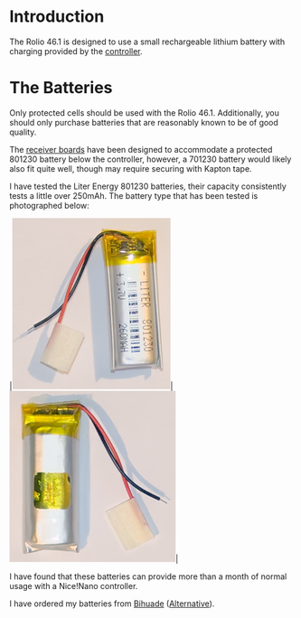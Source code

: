 # Introduction

The Rolio 46.1 is designed to use a small rechargeable lithium battery with charging provided by the [controller](controller.md).

# The Batteries

Only protected cells should be used with the Rolio 46.1. Additionally, you should only purchase batteries that are reasonably known to be of good quality.

The [receiver boards](../pcb/README.md) have been designed to accommodate a protected 801230 battery below the controller, however, a 701230 battery would likely also fit quite well, though may require securing with Kapton tape.

I have tested the Liter Energy 801230 batteries, their capacity consistently tests a little over 250mAh. The battery type that has been tested is photographed below:

|![](../images/battery/data.png)|![](../images/battery/logo.png)|

I have found that these batteries can provide more than a month of normal usage with a Nice!Nano controller.

I have ordered my batteries from [Bihuade](https://www.aliexpress.com/item/1005005386757680.html?spm=a2g0o.productlist.main.1.263e3038UOZ4Qv&algo_pvid=bce701a3-8594-4ecc-942a-21ea5054fd70&algo_exp_id=bce701a3-8594-4ecc-942a-21ea5054fd70-0&pdp_npi=4%40dis%21AUD%2136.48%2122.25%21%21%2123.56%21%21%402101c5a417006478945408733eee70%2112000032843802900%21sea%21AU%21192529469%21&curPageLogUid=edHWUMlJBN5P) ([Alternative](https://bihuade.com/products/37v-260mah-801230-liter-energy-battery-rechargeable-polymer-lithium-ion-battery-for-drone-dvr-power-bank-speaker)).